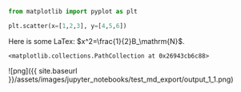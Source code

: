 
```python
from matplotlib import pyplot as plt
```


```python
plt.scatter(x=[1,2,3], y=[4,5,6])
```

Here is some LaTex: $x^2=\frac{1}{2}B_\mathrm{N}$.


    <matplotlib.collections.PathCollection at 0x26943cb6c88>




![png]({{ site.baseurl }}/assets/images/jupyter_notebooks/test_md_export/output_1_1.png)



```python

```

